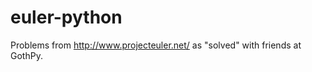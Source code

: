euler-python
============

Problems from http://www.projecteuler.net/ as "solved" with friends at 
GothPy.
